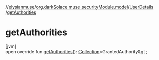 //[elysianmuse](../../../index.md)/[org.darkSolace.muse.securityModule.model](../index.md)/[UserDetails](index.md)
/[getAuthorities](get-authorities.md)

# getAuthorities

[jvm]\
open override
fun [getAuthorities](get-authorities.md)(): [Collection](https://kotlinlang.org/api/latest/jvm/stdlib/kotlin.collections/-collection/index.html)&lt;GrantedAuthority&gt
;
